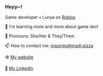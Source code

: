 ### Heyy~!

Game developer • Lunya on [Roblox](https://roblox.com)
 
🌱 I'm learning more and more about game dev!

🧦 Pronouns: She/Her & They/Them

📫 How to contact me: inquiries@madi.pizza

🕸️ [My website](https://madi.pizza)

🔗 [My LinkedIn](https://www.linkedin.com/in/madisonsweigert/) 
